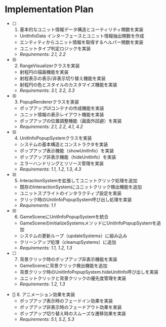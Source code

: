 # Implementation Plan

- [ ] 1. 基本的なユニット情報データ構造とユーティリティ関数を実装
  - UnitInfoData インターフェースとユニット情報抽出関数を作成
  - エンティティからユニット情報を取得するヘルパー関数を実装
  - ユニットタイプ判定ロジックを実装
  - _Requirements: 2.1, 2.2_

- [x] 2. RangeVisualizerクラスを実装
  - 射程円の描画機能を実装
  - 射程表示の表示/非表示切り替え機能を実装
  - 射程円の色とスタイルのカスタマイズ機能を実装
  - _Requirements: 3.1, 3.2, 3.3_

- [x] 3. PopupRendererクラスを実装
  - ポップアップUIコンテナの作成機能を実装
  - ユニット情報の表示レイアウト機能を実装
  - ポップアップの位置調整機能（画面外回避）を実装
  - _Requirements: 2.1, 2.2, 4.1, 4.2_

- [x] 4. UnitInfoPopupSystemクラスを実装
  - システムの基本構造とコンストラクタを実装
  - ポップアップ表示機能（showUnitInfo）を実装
  - ポップアップ非表示機能（hideUnitInfo）を実装
  - エラーハンドリングとリソース管理を実装
  - _Requirements: 1.1, 1.2, 1.3, 4.3_

- [x] 5. InteractionSystemを拡張してユニットクリック処理を追加
  - 既存のInteractionSystemにユニットクリック検出機能を追加
  - ユニットスプライトのインタラクティブ設定を実装
  - クリック時のUnitInfoPopupSystem呼び出し処理を実装
  - _Requirements: 1.1_

- [x] 6. GameSceneにUnitInfoPopupSystemを統合
  - GameSceneのinitializeSystemsメソッドにUnitInfoPopupSystemを追加
  - システムの更新ループ（updateSystems）に組み込み
  - クリーンアップ処理（cleanupSystems）に追加
  - _Requirements: 1.1, 1.2, 1.3_

- [ ] 7. 背景クリック時のポップアップ非表示機能を実装
  - GameSceneに背景クリック検出機能を追加
  - 背景クリック時のUnitInfoPopupSystem.hideUnitInfo呼び出しを実装
  - ユニットクリックと背景クリックの優先度管理を実装
  - _Requirements: 1.2, 1.3_

- [] 8. アニメーション効果を実装
  - ポップアップ表示時のフェードイン効果を実装
  - ポップアップ非表示時のフェードアウト効果を実装
  - ポップアップ切り替え時のスムーズな遷移効果を実装
  - _Requirements: 5.1, 5.2, 5.3_
